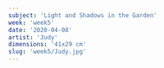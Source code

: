 ```yaml
---
subject: 'Light and Shadows in the Garden'
week: 'week5'
date: '2020-04-08'
artist: 'Judy'
dimensions: '41x29 cm'
slug: 'week5/Judy.jpg'
---
```

